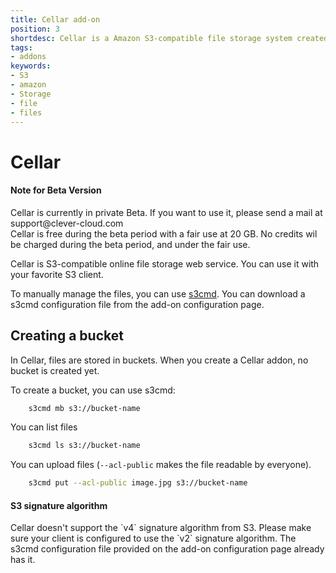 ```yaml
---
title: Cellar add-on
position: 3
shortdesc: Cellar is a Amazon S3-compatible file storage system created and hosted by Clever Cloud.
tags:
- addons
keywords:
- S3
- amazon
- Storage
- file
- files
---
```


# Cellar <span class="cc-beta pull-right" title="Currently in private Beta version"></span>

<div class="panel panel-warning">
  <div class="panel-heading">
    <h4 class="panel-title">Note for Beta Version</h4>
  </div>
  <div class="panel-body">
    Cellar is currently in private Beta. If you want to use it, please send a mail at support@clever-cloud.com<br />
  Cellar is free during the beta period with a fair use at 20 GB. No credits wil be charged during the beta period,
  and under the fair use.
  </div>
</div>

Cellar is S3-compatible online file storage web service. You can use it with
your favorite S3 client.

To manually manage the files, you can use [s3cmd](http://s3tools.org/s3cmd).
You can download a s3cmd configuration file from the add-on configuration
page.

## Creating a bucket

In Cellar, files are stored in buckets. When you create a Cellar addon, no
bucket is created yet.

To create a bucket, you can use s3cmd:

```bash
    s3cmd mb s3://bucket-name
```
You can list files

```bash
    s3cmd ls s3://bucket-name
```

You can upload files (`--acl-public` makes the file readable by everyone).

```bash
    s3cmd put --acl-public image.jpg s3://bucket-name
```

<div class="panel panel-warning">
  <div class="panel-heading">
    <h4 class="panel-title">S3 signature algorithm</h4>
  </div>
  <div class="panel-body">
    Cellar doesn't support the `v4` signature algorithm from S3. Please make sure
    your client is configured to use the `v2` signature algorithm. The
    s3cmd configuration file provided on the add-on configuration page already has it.
  </div>
</div>